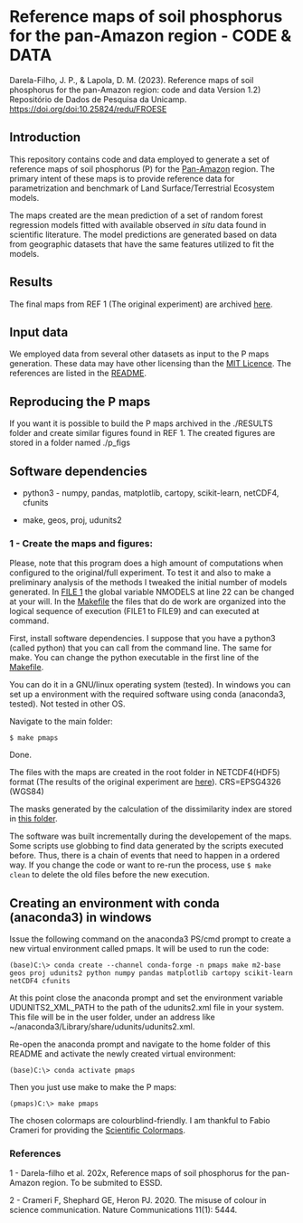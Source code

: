# Reference maps of soil phosphorus for the pan-Amazon region - CODE & DATA

Darela-Filho, J. P., & Lapola, D. M. (2023). Reference maps of soil phosphorus for the pan-Amazon region: code and data Version 1.2) Repositório de Dados de Pesquisa da Unicamp. <https://doi.org/doi:10.25824/redu/FROESE>

## Introduction

This repository contains code and data employed to generate a set of reference maps of soil phosphorus (P) for the [Pan-Amazon](https://www.amazoniasocioambiental.org/pt-br/radar/raisg-lanca-colecao-2-0-do-mapbiomas-amazonia/) region. The primary intent of these maps is to provide reference data for parametrization and benchmark of Land Surface/Terrestrial Ecosystem models.

The maps created are the mean prediction of a set of random forest regression models fitted with available observed _in_ _situ_ data found in scientific literature. The model predictions are generated based on data from geographic datasets that have the same features utilized to fit the models.

## Results

The final maps from REF 1 (The original experiment) are archived [here](./RESULTS/).

## Input data

We employed data from several other datasets as input to the P maps generation. These data may have other licensing than the [MIT Licence](https://opensource.org/licenses/MIT). The references are listed in the [README](./inputDATA/README.md).

## Reproducing the P maps

If you want it is possible to build the P maps archived in the ./RESULTS folder and create similar figures found in REF 1. The created figures are stored in a folder named ./p_figs

## Software dependencies

- python3 - numpy, pandas, matplotlib, cartopy, scikit-learn, netCDF4, cfunits

- make, geos, proj, udunits2

### 1 - **Create the maps and figures:**

Please, note that this program does a high amount of computations when configured to the original/full experiment. To test it and also to make a preliminary analysis of the methods I tweaked the initial number of models generated. In [FILE 1](./rforest_pfracs.py) the global variable NMODELS at line 22 can be changed at your will. In the [Makefile](./Makefile) the files that do de work are organized into the logical sequence of execution (FILE1 to FILE9) and can executed at command.

First, install software dependencies. I suppose that you have a python3 (called python) that you can call from the command line. The same for make. You can change the python executable in the first line of the [Makefile](./Makefile).

You can do it in a GNU/linux operating system (tested). In windows you can set up a environment with the required software using conda (anaconda3, tested). Not tested in other OS.

Navigate to the main folder:

``$ make pmaps``

Done.

The files with the maps are created in the root folder in NETCDF4(HDF5) format (The results of the original experiment are [here](./RESULTS/)). CRS=EPSG4326 (WGS84)

The masks generated by the calculation of the dissimilarity index are stored in [this folder](./dissimilarity_index_masks/).

The software was built incrementally during the developement of the maps. Some scripts use globbing to find data generated by the scripts executed before. Thus, there is a chain of events that need to happen in a ordered way. If you change the code or want to re-run the process, use ``$ make clean``  to delete the old files before the new execution.

## Creating an environment with conda (anaconda3) in windows

Issue the following command on the anaconda3 PS/cmd prompt to create a new virtual environment called pmaps. It will be used to run the code:

``(base)C:\> conda create --channel conda-forge -n pmaps make m2-base geos proj udunits2 python numpy pandas matplotlib cartopy scikit-learn netCDF4 cfunits``

At this point close the anaconda prompt and set the environment variable UDUNITS2_XML_PATH to the path of the udunits2.xml file in your system. This file will be in the user folder, under an address like ~/anaconda3/Library/share/udunits/udunits2.xml.

Re-open the anaconda prompt and navigate to the home folder of this README and activate the newly created virtual environment:

``(base)C:\> conda activate pmaps``

Then you just use make to make the P maps:

``(pmaps)C:\> make pmaps``

The chosen colormaps are colourblind-friendly. I am thankful to Fabio Crameri for providing the [Scientific Colormaps](https://zenodo.org/record/5501399).

### References

1 - Darela-filho et al. 202x, Reference maps of soil phosphorus for the pan-Amazon region. To be submited to ESSD.

2 - Crameri F, Shephard GE, Heron PJ. 2020. The misuse of colour in science communication. Nature Communications 11(1): 5444.
